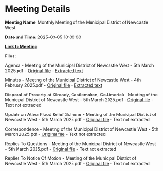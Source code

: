 # Meeting Details

**Meeting Name:** Monthly Meeting of the Municipal District of Newcastle West

**Date and Time:** 2025-03-05 10:00:00

**[Link to Meeting](https://www.limerick.ie/council/whats-on/monthly-meeting-of-the-municipal-district-of-newcastle-west-22)**

Files: 

Agenda - Meeting of the Municipal District of Newcastle West - 5th March 2025.pdf - [Original file](https://www.limerick.ie/sites/default/files/media/documents/2025-03/00-2025-03-05-agenda-march.pdf) - [Extracted text](./Agenda%20-%20Meeting%20of%20the%20Municipal%20District%20of%20Newcastle%20West%20-%205th%20March%202025.md)

Minutes - Meeting of the Municipal District of Newcastle West - 4th February 2025.pdf - [Original file](https://www.limerick.ie/sites/default/files/media/documents/2025-03/01-2025-02-05-minutes-february.pdf) - [Extracted text](./Minutes%20-%20Meeting%20of%20the%20Municipal%20District%20of%20Newcastle%20West%20-%204th%20February%C2%A02025.md)

Disposal of Property at Kilready, Castlemahon, Co.Limerick - Meeting of the Municipal District of Newcastle West - 5th March 2025.pdf - [Original file](https://www.limerick.ie/sites/default/files/media/documents/2025-03/03-2025-03-05-disposal-of-property-at-kilready-castlemahon.pdf) - Text not extracted

Update on Athea Flood Relief Scheme - Meeting of the Municipal District of Newcastle West - 5th March 2025.pdf - [Original file](https://www.limerick.ie/sites/default/files/media/documents/2025-03/presentation-athea-flood-relief-scheme-meeting-of-the-municipal-district-of-newcastle-west-5th-march-2025.pdf) - Text not extracted

Correspondence - Meeting of the Municipal District of Newcastle West - 5th March 2025.pdf - [Original file](https://www.limerick.ie/sites/default/files/media/documents/2025-03/18-2025-03-05-correspondence.pdf) - Text not extracted

Replies To Questions - Meeting of the Municipal District of Newcastle West - 5th March 2025.pdf - [Original file](https://www.limerick.ie/sites/default/files/media/documents/2025-03/replies-to-questions-meeting-of-the-municipal-district-of-newcastle-west-5th-march-2025.pdf) - Text not extracted

Replies To Notice Of Motion - Meeting of the Municipal District of Newcastle West - 5th March 2025.pdf - [Original file](https://www.limerick.ie/sites/default/files/media/documents/2025-03/replies-to-notice-of-motion-meeting-of-the-municipal-district-of-newcastle-west-5th-march-2025.pdf) - Text not extracted

